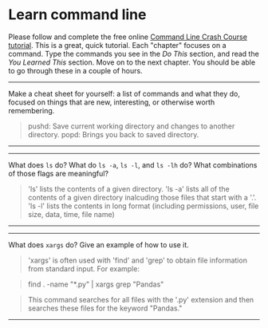 # Learn command line

Please follow and complete the free online [Command Line Crash Course
tutorial](http://cli.learncodethehardway.org/book/). This is a great,
quick tutorial. Each "chapter" focuses on a command. Type the commands
you see in the _Do This_ section, and read the _You Learned This_
section. Move on to the next chapter. You should be able to go through
these in a couple of hours.


---

Make a cheat sheet for yourself: a list of commands and what they do, focused on things that are new, interesting, or otherwise worth remembering.

>pushd: Save current working directory and changes to another directory.
popd: Brings you back to saved directory.
---


---

What does `ls` do? What do `ls -a`, `ls -l`, and `ls -lh` do? What combinations of those flags are meaningful?

>'ls' lists the contents of a given directory.  'ls -a' lists all of the contents of a given directory inalcuding those files that start with a '.'.  'ls -l' lists the contents in long format (including permissions, user, file size, data, time, file name)

---


---

What does `xargs` do? Give an example of how to use it.

>'xargs' is often used with 'find' and 'grep' to obtain file information from standard input.  For example:

>find . -name "*.py" | xargs grep "Pandas"

>This command searches for all files with the '.py' extension and then searches these files for the keyword "Pandas."

---
